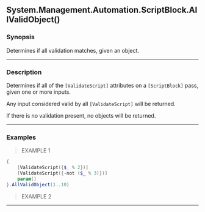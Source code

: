 System.Management.Automation.ScriptBlock.AllValidObject()
---------------------------------------------------------

### Synopsis
Determines if all validation matches, given an object.

---

### Description

Determines if all of the `[ValidateScript]` attributes on a `[ScriptBlock]` pass, given one or more inputs.

Any input considered valid by all `[ValidateScript]` will be returned.

If there is no validation present, no objects will be returned.

---

### Examples
> EXAMPLE 1

```PowerShell
{
    [ValidateScript({$_ % 2})]
    [ValidateScript({-not ($_ % 3)})]
    param()
}.AllValidObject(1..10)
```
> EXAMPLE 2

---
